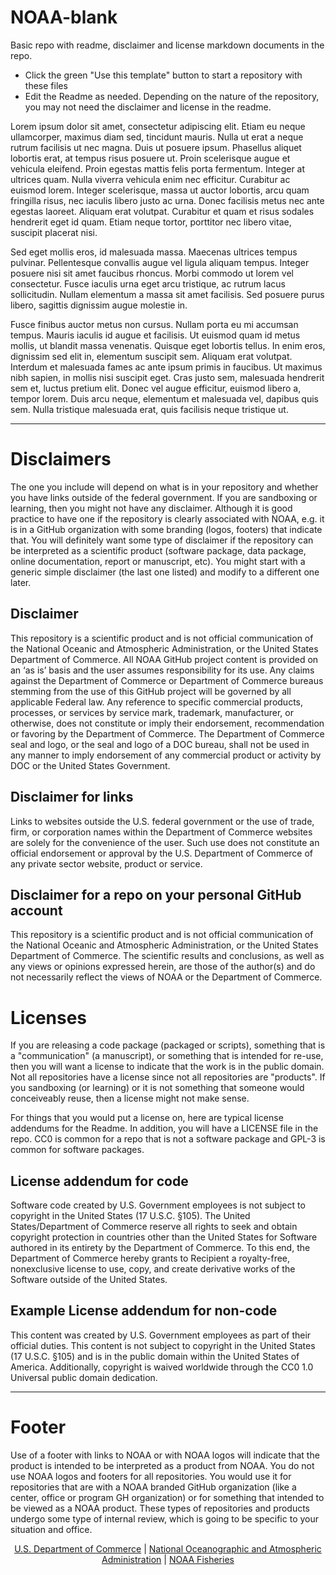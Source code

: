 # NOAA-blank

Basic repo with readme, disclaimer and license markdown documents in the repo.

* Click the green "Use this template" button to start a repository with these files
* Edit the Readme as needed. Depending on the nature of the repository, you may not need the disclaimer and license in the readme.

Lorem ipsum dolor sit amet, consectetur adipiscing elit. Etiam eu neque ullamcorper, maximus diam sed, tincidunt mauris. Nulla ut erat a neque rutrum facilisis ut nec magna. Duis ut posuere ipsum. Phasellus aliquet lobortis erat, at tempus risus posuere ut. Proin scelerisque augue et vehicula eleifend. Proin egestas mattis felis porta fermentum. Integer at ultrices quam. Nulla viverra vehicula enim nec efficitur. Curabitur ac euismod lorem. Integer scelerisque, massa ut auctor lobortis, arcu quam fringilla risus, nec iaculis libero justo ac urna. Donec facilisis metus nec ante egestas laoreet. Aliquam erat volutpat. Curabitur et quam et risus sodales hendrerit eget id quam. Etiam neque tortor, porttitor nec libero vitae, suscipit placerat nisi.

Sed eget mollis eros, id malesuada massa. Maecenas ultrices tempus pulvinar. Pellentesque convallis augue vel ligula aliquam tempus. Integer posuere nisi sit amet faucibus rhoncus. Morbi commodo ut lorem vel consectetur. Fusce iaculis urna eget arcu tristique, ac rutrum lacus sollicitudin. Nullam elementum a massa sit amet facilisis. Sed posuere purus libero, sagittis dignissim augue molestie in.

Fusce finibus auctor metus non cursus. Nullam porta eu mi accumsan tempus. Mauris iaculis id augue et facilisis. Ut euismod quam id metus mollis, ut blandit massa venenatis. Quisque eget lobortis tellus. In enim eros, dignissim sed elit in, elementum suscipit sem. Aliquam erat volutpat. Interdum et malesuada fames ac ante ipsum primis in faucibus. Ut maximus nibh sapien, in mollis nisi suscipit eget. Cras justo sem, malesuada hendrerit sem et, luctus pretium elit. Donec vel augue efficitur, euismod libero a, tempor lorem. Duis arcu neque, elementum et malesuada vel, dapibus quis sem. Nulla tristique malesuada erat, quis facilisis neque tristique ut.

<hr>

# Disclaimers

The one you include will depend on what is in your repository and whether you have links outside of the federal government. If you are sandboxing or learning, then you might not have any disclaimer. Although it is good practice to have one if the repository is clearly associated with NOAA, e.g. it is in a GitHub organization with some branding (logos, footers) that indicate that. You will definitely want some type of disclaimer if the repository can be interpreted as a scientific product (software package, data package, online documentation, report or manuscript, etc). You might start with a generic simple disclaimer (the last one listed) and modify to a different one later.

## Disclaimer

This repository is a scientific product and is not official communication of the National Oceanic and Atmospheric Administration, or the United States Department of Commerce. All NOAA GitHub project content is provided on an ‘as is’ basis and the user assumes responsibility for its use. Any claims against the Department of Commerce or Department of Commerce bureaus stemming from the use of this GitHub project will be governed by all applicable Federal law. Any reference to specific commercial products, processes, or services by service mark, trademark, manufacturer, or otherwise, does not constitute or imply their endorsement, recommendation or favoring by the Department of Commerce. The Department of Commerce seal and logo, or the seal and logo of a DOC bureau, shall not be used in any manner to imply endorsement of any commercial product or activity by DOC or the United States Government.

## Disclaimer for links

Links to websites outside the U.S. federal government or the use of trade, firm, or corporation names within the Department of Commerce websites are solely for the convenience of the user. Such use does not constitute an official endorsement or approval by the U.S. Department of Commerce of any private sector website, product or service.

## Disclaimer for a repo on your personal GitHub account

This repository is a scientific product and is not official communication of the National Oceanic and Atmospheric Administration, or the United States Department of Commerce. The scientific results and conclusions, as well as any views or opinions expressed herein, are those of the author(s) and do not necessarily reflect the views of NOAA or the Department of Commerce.

# Licenses

If you are releasing a code package (packaged or scripts), something that is a "communication" (a manuscript), or something that is intended for re-use, then you will want a license to indicate that the work is in the public domain. Not all repositories have a license since not all repositories are "products". If you sandboxing (or learning) or it is not something that someone would conceiveably reuse, then a license might not make sense. 

For things that you would put a license on, here are typical license addendums for the Readme.  In addition, you will have a LICENSE file in the repo. CC0 is common for a repo that is not a software package and GPL-3 is common for software packages. 

## License addendum for code

Software code created by U.S. Government employees is not subject to copyright in the United States (17 U.S.C. §105). The United States/Department of Commerce reserve all rights to seek and obtain copyright protection in countries other than the United States for Software authored in its entirety by the Department of Commerce. To this end, the Department of Commerce hereby grants to Recipient a royalty-free, nonexclusive license to use, copy, and create derivative works of the Software outside of the United States.

## Example License addendum for non-code

This content was created by U.S. Government employees as part of their official duties.  This content is not subject to copyright in the United States (17 U.S.C. §105) and is in the public domain within the United States of America. Additionally, copyright is waived worldwide through the CC0 1.0 Universal public domain dedication.

<hr>

# Footer

Use of a footer with links to NOAA or with NOAA logos will indicate that the product is intended to be interpreted as a product from NOAA. You do not use NOAA logos and footers for all repositories. You would use it for repositories that are with a NOAA branded GitHub organization (like a center, office or program GH organization) or for something that intended to be viewed as a NOAA product. These types of repositories and products undergo some type of internal review, which is going to be specific to your situation and office.

<p align="center" vertical-align="center">
<a href="https://www.commerce.gov/">U.S. Department of Commerce</a> &vert; <a href="https://www.noaa.gov">National Oceanographic and Atmospheric Administration</a> &vert; <a href="https://www.fisheries.noaa.gov/">NOAA Fisheries</a>
</p>
